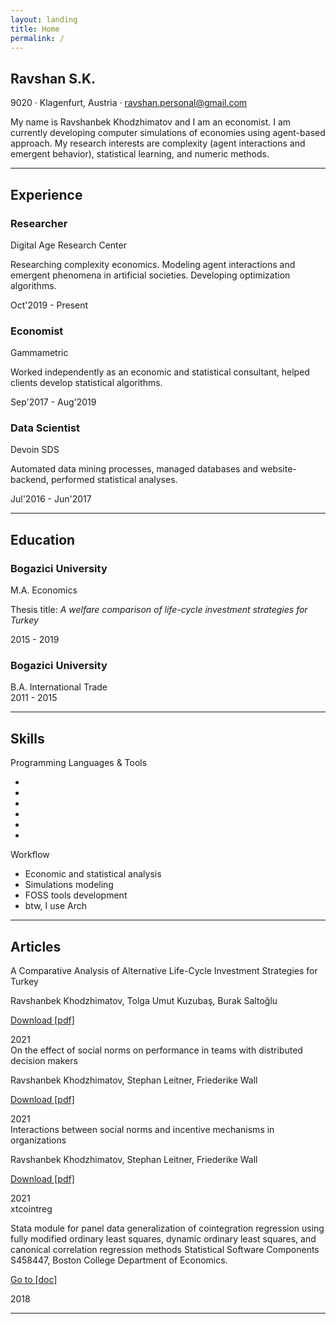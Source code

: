 ```yaml
---
layout: landing
title: Home
permalink: /
---
```


<!-- About-->
<section class="resume-section" id="about">
    <div class="resume-section-content">
        <h1 class="mb-0">
            Ravshan
            <span class="text-primary">S.K.</span>
        </h1>
        <div class="subheading mb-5">
            9020 · Klagenfurt, Austria · 
            <a href="mailto:ravshan.personal@gmail.com">ravshan.personal@gmail.com</a>
        </div>
        <p class="lead mb-5">My name is Ravshanbek Khodzhimatov and I am an economist. I am currently developing computer simulations of economies using agent-based approach. My research interests are complexity (agent interactions and emergent behavior), statistical learning, and numeric methods.</p>
        <div class="social-icons">
            <a class="social-icon" href="https://linkedin.com/in/ravshansk" target="_blank"><i class="fab fa-linkedin-in"></i></a>
            <a class="social-icon" href="https://github.com/ravshansk" target="_blank"><i class="fab fa-github"></i></a>
            <a class="social-icon" href="https://twitter.com/ravshansk" target="_blank"><i class="fab fa-twitter"></i></a>
            <a class="social-icon" href="https://facebook.com/ravshanskh" target="_blank"><i class="fab fa-facebook-f"></i></a>
            <a class="social-icon" href="https://t.me/dismalfriedman" target="_blank"><i class="fab fa-telegram"></i></a>
            <a class="social-icon" href="https://orcid.org/0000-0002-2761-2029" target="_blank"><i class="fab fa-orcid"></i></a>
        </div>
    </div>
</section>
<hr class="m-0" />
<!-- Experience-->
<section class="resume-section" id="experience">
    <div class="resume-section-content">
        <h2 class="mb-5">Experience</h2>
        <div class="d-flex flex-column flex-md-row justify-content-between mb-5">
            <div class="flex-grow-1">
                <h3 class="mb-0">Researcher</h3>
                <div class="subheading mb-3">Digital Age Research Center</div>
                <p>Researching complexity economics. Modeling agent interactions and emergent phenomena in artificial societies. Developing optimization algorithms.</p>
            </div>
            <div class="flex-shrink-0"><span class="text-primary">Oct'2019 - Present</span></div>
        </div>
        <div class="d-flex flex-column flex-md-row justify-content-between mb-5">
            <div class="flex-grow-1">
                <h3 class="mb-0">Economist</h3>
                <div class="subheading mb-3">Gammametric</div>
                <p>Worked independently as an economic and statistical consultant, helped clients develop statistical algorithms.</p>
            </div>
            <div class="flex-shrink-0"><span class="text-primary">Sep'2017 - Aug'2019</span></div>
        </div>
        <div class="d-flex flex-column flex-md-row justify-content-between mb-5">
            <div class="flex-grow-1">
                <h3 class="mb-0">Data Scientist</h3>
                <div class="subheading mb-3">Devoin SDS</div>
                <p>Automated data mining processes, managed databases and website-backend, performed statistical analyses.</p>
            </div>
            <div class="flex-shrink-0"><span class="text-primary">Jul'2016 - Jun'2017</span></div>
        </div>
    </div>
</section>
<hr class="m-0" />
<!-- Education-->
<section class="resume-section" id="education">
    <div class="resume-section-content">
        <h2 class="mb-5">Education</h2>
        <div class="d-flex flex-column flex-md-row justify-content-between mb-5">
            <div class="flex-grow-1">
                <h3 class="mb-0">Bogazici University</h3>
                <div class="subheading mb-3">M.A. Economics</div>
                <p>Thesis title: <i>A welfare comparison of life-cycle investment strategies for Turkey</i></p>
            </div>
            <div class="flex-shrink-0"><span class="text-primary">2015 - 2019</span></div>
        </div>
        <div class="d-flex flex-column flex-md-row justify-content-between">
            <div class="flex-grow-1">
                <h3 class="mb-0">Bogazici University</h3>
                <div class="subheading mb-3">B.A. International Trade</div>
            </div>
            <div class="flex-shrink-0"><span class="text-primary">2011 - 2015</span></div>
        </div>
    </div>
</section>
<hr class="m-0" />
<!-- Skills-->
<section class="resume-section" id="skills">
    <div class="resume-section-content">
        <h2 class="mb-5">Skills</h2>
        <div class="subheading mb-3">Programming Languages & Tools</div>
        <ul class="list-inline dev-icons">
            <li class="list-inline-item"><i class="fab fa-python"></i></li>
            <li class="list-inline-item"><i class="fab fa-r-project"></i></li>
            <li class="list-inline-item"><i class="fas fa-terminal"></i></li>
            <li class="list-inline-item"><i class="fab fa-docker"></i></li>
            <li class="list-inline-item"><i class="fab fa-html5"></i></li>
            <li class="list-inline-item"><i class="fab fa-github"></i></li>
        </ul>
        <div class="subheading mb-3">Workflow</div>
        <ul class="fa-ul mb-0">
            <li>
                <span class="fa-li"><i class="fas fa-check"></i></span>
                Economic and statistical analysis
            </li>
            <li>
                <span class="fa-li"><i class="fas fa-check"></i></span>
                Simulations modeling
            </li>
            <li>
                <span class="fa-li"><i class="fas fa-check"></i></span>
                FOSS tools development
            </li>
            <li>
                <span class="fa-li"><i class="fas fa-check"></i></span>
                btw, I use Arch
            </li>
        </ul>
    </div>
</section>
<hr class="m-0" />
<!-- Articles -->
<section class="resume-section" id="articles">
    <div class="resume-section-content">
        <h2 class="mb-5">Articles</h2>
        <div class="d-flex flex-column flex-md-row justify-content-between mb-5">
            <div class="flex-grow-1">
                <div class="subheading mb-3">A Comparative Analysis of Alternative Life-Cycle Investment Strategies for Turkey</div>
                <p>Ravshanbek Khodzhimatov, Tolga Umut Kuzuba&#x15F;, Burak Salto&#x11F;lu</p>
                <p><a href="http://ideas.econ.boun.edu.tr/content/wp/EC2022_01.pdf">Download [pdf]</a></p>
            </div>
            <div class="flex-shrink-0"><span class="text-primary">2021</span></div>
        </div>
        <div class="d-flex flex-column flex-md-row justify-content-between mb-5">
            <div class="flex-grow-1">
                <div class="subheading mb-3">On the effect of social norms on performance in teams with distributed decision makers</div>
                <p>Ravshanbek Khodzhimatov, Stephan Leitner, Friederike Wall</p>
                <p><a href="https://arxiv.org/pdf/2104.05993">Download [pdf]</a></p>
            </div>
            <div class="flex-shrink-0"><span class="text-primary">2021</span></div>
        </div>
        <div class="d-flex flex-column flex-md-row justify-content-between mb-5">
            <div class="flex-grow-1">
                <div class="subheading mb-3">Interactions between social norms and incentive mechanisms in organizations</div>
                <p>Ravshanbek Khodzhimatov, Stephan Leitner, Friederike Wall</p>
                <p><a href="https://arxiv.org/pdf/2102.12309.pdf">Download [pdf]</a></p>
            </div>
            <div class="flex-shrink-0"><span class="text-primary">2021</span></div>
        </div>
        <div class="d-flex flex-column flex-md-row justify-content-between mb-5">
            <div class="flex-grow-1">
                <div class="subheading mb-3">xtcointreg</div>
                <p>Stata module for panel data generalization of cointegration regression using fully modified ordinary least squares, dynamic ordinary least squares, and canonical correlation regression methods Statistical Software Components S458447, Boston College Department of Economics.</p>
                <p><a href="/blog/xtcointreg.html">Go to [doc]</a></p>
            </div>
            <div class="flex-shrink-0"><span class="text-primary">2018</span></div>
        </div>
    </div>
</section>
<hr class="m-0" />
